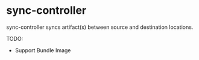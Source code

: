 # sync-controller

sync-controller syncs artifact(s) between source and destination locations. 

TODO:
- Support Bundle Image
